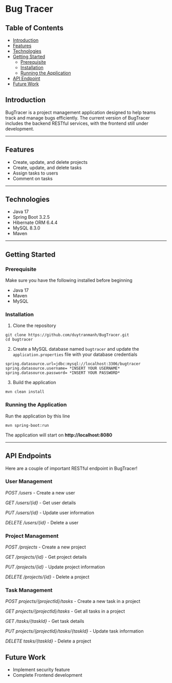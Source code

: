 # Bug Tracer

## Table of Contents

* [Introduction](#introduction)
* [Features](#features)
* [Technologies](#technologies)
* [Getting Started](#getting-started)
    * [Prerequisite](#prerequisite)
    * [Installation](#installation)
    * [Running the Application](#running-the-application)
* [API Endpoint](#api-endpoints)
* [Future Work](#future-work)

## Introduction

BugTracer is a project management application designed to help teams track and manage bugs efficiently. The current
version of BugTracer includes the backend RESTful services, with the frontend still under development.

***

## Features

- Create, update, and delete projects
- Create, update, and delete tasks
- Assign tasks to users
- Comment on tasks

***

## Technologies

- Java 17
- Spring Boot 3.2.5
- Hibernate ORM 6.4.4
- MySQL 8.3.0
- Maven

***

## Getting Started

### Prerequisite

Make sure you have the following installed before beginning

* Java 17
* Maven
* MySQL

### Installation

1. Clone the repository

```
git clone https://github.com/duytranmanh/BugTracer.git
cd bugtracer
```

2. Create a MySQL database named `bugtracer` and update the `application.properties` file with your database credentials

```
spring.datasource.url=jdbc:mysql://localhost:3306/bugtracer
spring.datasource.username= *INSERT YOUR USERNAME*
spring.datasource.password= *INSERT YOUR PASSWORD*
```

3. Build the application

```
mvn clean install
```

### Running the Application

Run the application by this line

```
mvn spring-boot:run
```

The application will start on **http://localhost:8080**

***

## API Endpoints

Here are a couple of important RESTful endpoint in BugTracer!

### User Management

*POST /users* - Create a new user

*GET /users/{id}* - Get user details

*PUT /users/{id}* - Update user information

*DELETE /users/{id}* - Delete a user

### Project Management

*POST /projects* - Create a new project

*GET /projects/{id}* - Get project details

*PUT /projects/{id}* - Update project information

*DELETE /projects/{id}* - Delete a project

### Task Management

*POST projects/{projectId}/tasks* - Create a new task in a project

*GET projects/{projectId}/tasks* - Get all tasks in a project

*GET /tasks/{taskId}* - Get task details

*PUT projects/{projectId}/tasks/{taskId}* - Update task information

*DELETE tasks/{taskId}* - Delete a project

## Future Work

* Implement security feature
* Complete Frontend development

